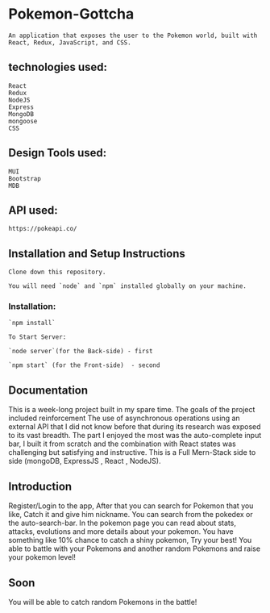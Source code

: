 # Pokemon-Gottcha
    An application that exposes the user to the Pokemon world, built with React, Redux, JavaScript, and CSS.

## technologies used:
    React
    Redux
    NodeJS
    Express
    MongoDB
    mongoose
    CSS

## Design Tools used:
    MUI
    Bootstrap
    MDB

## API used:
    https://pokeapi.co/

## Installation and Setup Instructions

    Clone down this repository. 

    You will need `node` and `npm` installed globally on your machine.  

### Installation:

    `npm install`  

    To Start Server:

    `node server`(for the Back-side) - first

    `npm start` (for the Front-side)  - second

## Documentation
This is a week-long project built in my spare time. The goals of the project included reinforcement
The use of asynchronous operations using an external API that I did not know before that during its research was exposed to its vast breadth.
The part I enjoyed the most was the auto-complete input bar, I built it from scratch and the combination with React states was challenging but satisfying and instructive.
This is a Full Mern-Stack side to side (mongoDB, ExpressJS , React , NodeJS).

## Introduction
Register/Login to the app, After that you can search for Pokemon that you like, Catch it and give him nickname.
You can search from the pokedex or the auto-search-bar.
In the pokemon page you can read about stats, attacks, evolutions and more details about your pokemon.
You have something like 10% chance to catch a shiny pokemon, Try your best!
You able to battle with your Pokemons and another random Pokemons and raise your pokemon level!

## Soon
You will be able to catch random Pokemons in the battle!
